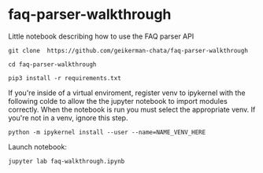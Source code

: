 # faq-parser-walkthrough
Little notebook describing how to use the FAQ parser API

`git clone  https://github.com/geikerman-chata/faq-parser-walkthrough`

`cd faq-parser-walkthrough`

`pip3 install -r requirements.txt`

If you're inside of a virtual enviroment, register venv to ipykernel with the following colde to allow the the jupyter notebook to import modules correctly. When the notebook is run you must select the appropriate venv. If you're not in a venv, ignore this step.

`python -m ipykernel install --user --name=NAME_VENV_HERE`

Launch notebook:

`jupyter lab faq-walkthrough.ipynb`


